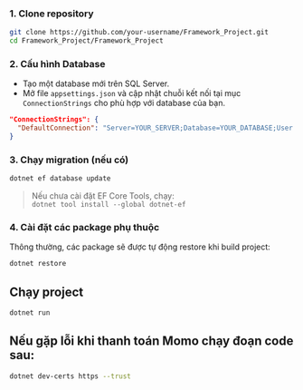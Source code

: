 

### 1. Clone repository

```bash
git clone https://github.com/your-username/Framework_Project.git
cd Framework_Project/Framework_Project
```

### 2. Cấu hình Database

- Tạo một database mới trên SQL Server.
- Mở file `appsettings.json` và cập nhật chuỗi kết nối tại mục `ConnectionStrings` cho phù hợp với database của bạn.

```json
"ConnectionStrings": {
  "DefaultConnection": "Server=YOUR_SERVER;Database=YOUR_DATABASE;User Id=YOUR_USER;Password=YOUR_PASSWORD;TrustServerCertificate=True;"
}
```

### 3. Chạy migration (nếu có)

```bash
dotnet ef database update
```

> Nếu chưa cài đặt EF Core Tools, chạy:  
> `dotnet tool install --global dotnet-ef`

### 4. Cài đặt các package phụ thuộc

Thông thường, các package sẽ được tự động restore khi build project:

```bash
dotnet restore
```

## Chạy project

```bash
dotnet run
```

## Nếu gặp lỗi khi thanh toán Momo chạy đoạn code sau:

```bash
dotnet dev-certs https --trust
```
